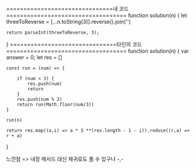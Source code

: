 ===============================내 코드===================================
function solution(n) {
    let threeToReverse = [...n.toString(3)].reverse().join('')

    return parseInt(threeToReverse, 3);
}
===============================타인의 코드===================================
function solution(n) {
    var answer = 0;
    let res = []

    const run = (num) => {

        if (num < 3) {
            res.push(num)
            return 
        }
        res.push(num % 3)
        return run(Math.floor(num/3))
    }

    run(n)

    return res.map((a,i) => a * 3 **(res.length - 1 - i)).reduce((r,a) => r + a)
}

느낀점 => 내장 메서드 대신 재귀로도 풀 수 있구나 -,-

